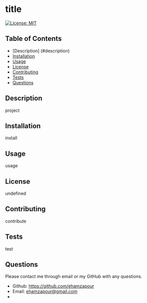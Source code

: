 
  # **title**

  [![License: MIT](https://img.shields.io/badge/License-MIT-yellow.svg)](https://opensource.org/licenses/MIT)

  ## Table of Contents

  * [Description] (#description)
  * [Installation](#installation)
  * [Usage](#usage)
  * [License](#license)
  * [Contributing](#contributing)
  * [Tests](#tests)
  * [Questions](#questions)


  ## Description
  project

  ## Installation
  install

  ## Usage
  usage

  ## License
  undefined

  ## Contributing
  contribute

  ## Tests
  test

  ## Questions
  Please contact me through email or my GitHub with any questions.
  * Github: https://github.com/ehamzapour
  * Email: ehamzapour@gmail.com
  * 
